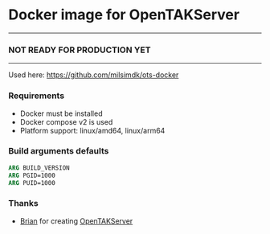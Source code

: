 # Docker image for OpenTAKServer
---

### NOT READY FOR PRODUCTION YET

---

Used here: https://github.com/milsimdk/ots-docker

### Requirements
 - Docker must be installed
 - Docker compose v2 is used
 - Platform support: linux/amd64, linux/arm64

### Build arguments defaults
```Dockerfile
ARG BUILD_VERSION
ARG PGID=1000
ARG PUID=1000
```

### Thanks
  - [Brian](https://github.com/brian7704) for creating [OpenTAKServer](https://github.com/brian7704/OpenTAKServer)
